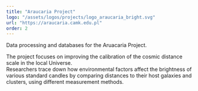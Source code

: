 ```yaml
---
title: "Araucaria Project"
logo: "/assets/logos/projects/logo_araucaria_bright.svg"
url: "https://araucaria.camk.edu.pl"
order: 2
---
```


Data processing and databases for the Aruacaria Project. 

The project focuses on improving the calibration of the cosmic distance scale in the local Universe.  
Researchers trace down how environmental factors affect the brightness of various standard candles by comparing distances to their host galaxies and clusters, using different measurement methods.
